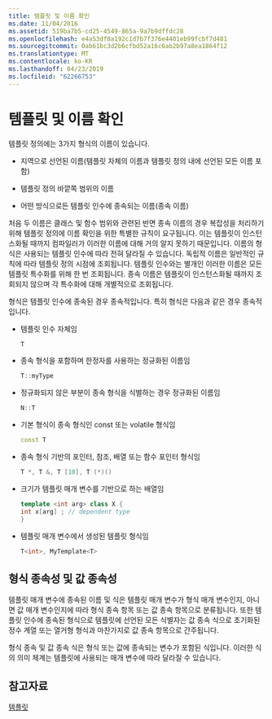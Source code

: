 ```yaml
---
title: 템플릿 및 이름 확인
ms.date: 11/04/2016
ms.assetid: 519ba7b5-cd25-4549-865a-9a7b9dffdc28
ms.openlocfilehash: e4a53df0a192c1d7b7f376e4401eb99fcbf7d481
ms.sourcegitcommit: 0ab61bc3d2b6cfbd52a16c6ab2b97a8ea1864f12
ms.translationtype: MT
ms.contentlocale: ko-KR
ms.lasthandoff: 04/23/2019
ms.locfileid: "62266753"
---
```

# <a name="templates-and-name-resolution"></a>템플릿 및 이름 확인

템플릿 정의에는 3가지 형식의 이름이 있습니다.

- 지역으로 선언된 이름(템플릿 자체의 이름과 템플릿 정의 내에 선언된 모든 이름 포함)

- 템플릿 정의 바깥쪽 범위의 이름

- 어떤 방식으로든 템플릿 인수에 종속되는 이름(종속 이름)

처음 두 이름은 클래스 및 함수 범위와 관련된 반면 종속 이름의 경우 복잡성을 처리하기 위해 템플릿 정의에 이름 확인을 위한 특별한 규칙이 요구됩니다. 이는 템플릿이 인스턴스화될 때까지 컴파일러가 이러한 이름에 대해 거의 알지 못하기 때문입니다. 이름의 형식은 사용되는 템플릿 인수에 따라 전혀 달라질 수 있습니다. 독립적 이름은 일반적인 규칙에 따라 템플릿 정의 시점에 조회됩니다. 템플릿 인수와는 별개인 이러한 이름은 모든 템플릿 특수화를 위해 한 번 조회됩니다. 종속 이름은 템플릿이 인스턴스화될 때까지 조회되지 않으며 각 특수화에 대해 개별적으로 조회됩니다.

형식은 템플릿 인수에 종속된 경우 종속적입니다. 특히 형식은 다음과 같은 경우 종속적입니다.

- 템플릿 인수 자체임

    ```cpp
    T
    ```

- 종속 형식을 포함하며 한정자를 사용하는 정규화된 이름임

    ```cpp
    T::myType
    ```

- 정규화되지 않은 부분이 종속 형식을 식별하는 경우 정규화된 이름임

    ```cpp
    N::T
    ```

- 기본 형식이 종속 형식인 const 또는 volatile 형식임

    ```cpp
    const T
    ```

- 종속 형식 기반의 포인터, 참조, 배열 또는 함수 포인터 형식임

    ```cpp
    T *, T &, T [10], T (*)()
    ```

- 크기가 템플릿 매개 변수를 기반으로 하는 배열임

    ```cpp
    template <int arg> class X {
    int x[arg] ; // dependent type
    }
    ```

- 템플릿 매개 변수에서 생성된 템플릿 형식임

    ```cpp
    T<int>, MyTemplate<T>
    ```

## <a name="type-dependence-and-value-dependence"></a>형식 종속성 및 값 종속성

템플릿 매개 변수에 종속된 이름 및 식은 템플릿 매개 변수가 형식 매개 변수인지, 아니면 값 매개 변수인지에 따라 형식 종속 항목 또는 값 종속 항목으로 분류됩니다. 또한 템플릿 인수에 종속된 형식으로 템플릿에 선언된 모든 식별자는 값 종속 식으로 초기화된 정수 계열 또는 열거형 형식과 마찬가지로 값 종속 항목으로 간주됩니다.

형식 종속 및 값 종속 식은 형식 또는 값에 종속되는 변수가 포함된 식입니다. 이러한 식의 의미 체계는 템플릿에 사용되는 매개 변수에 따라 달라질 수 있습니다.

## <a name="see-also"></a>참고자료

[템플릿](../cpp/templates-cpp.md)